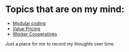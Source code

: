 # Topics that are on my mind:

- [Modular coding](./modularCoding.md)
- [Value Pricing](./valuePricing.md)
- [Worker Cooperatives](./workerCooperatives.md)

Just a place for me to record my thoughts over time.
